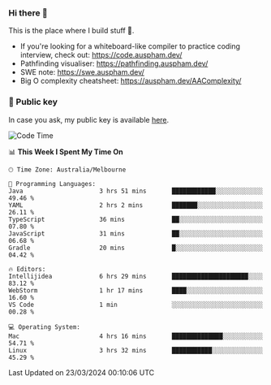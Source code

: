 ### Hi there 👋

This is the place where I build stuff 👀. 

- If you're looking for a whiteboard-like compiler to practice coding interview, check out: https://code.auspham.dev/
- Pathfinding visualiser: https://pathfinding.auspham.dev/
- SWE note: https://swe.auspham.dev/
- Big O complexity cheatsheet: https://auspham.dev/AAComplexity/

### 🔑 Public key

In case you ask, my public key is available [here](https://public.auspham.dev/).

<!--START_SECTION:waka-->
![Code Time](http://img.shields.io/badge/Code%20Time-1%2C229%20hrs%2044%20mins-blue)

📊 **This Week I Spent My Time On** 

```text
🕑︎ Time Zone: Australia/Melbourne

💬 Programming Languages: 
Java                     3 hrs 51 mins       ████████████░░░░░░░░░░░░░   49.46 % 
YAML                     2 hrs 2 mins        ███████░░░░░░░░░░░░░░░░░░   26.11 % 
TypeScript               36 mins             ██░░░░░░░░░░░░░░░░░░░░░░░   07.80 % 
JavaScript               31 mins             ██░░░░░░░░░░░░░░░░░░░░░░░   06.68 % 
Gradle                   20 mins             █░░░░░░░░░░░░░░░░░░░░░░░░   04.42 % 

🔥 Editors: 
Intellijidea             6 hrs 29 mins       █████████████████████░░░░   83.12 % 
WebStorm                 1 hr 17 mins        ████░░░░░░░░░░░░░░░░░░░░░   16.60 % 
VS Code                  1 min               ░░░░░░░░░░░░░░░░░░░░░░░░░   00.28 % 

💻 Operating System: 
Mac                      4 hrs 16 mins       ██████████████░░░░░░░░░░░   54.71 % 
Linux                    3 hrs 32 mins       ███████████░░░░░░░░░░░░░░   45.29 % 
```


 Last Updated on 23/03/2024 00:10:06 UTC
<!--END_SECTION:waka-->

<!--
**rockmanvnx6/rockmanvnx6** is a ✨ _special_ ✨ repository because its `README.md` (this file) appears on your GitHub profile.

Here are some ideas to get you started:

- 🔭 I’m currently working on ...
- 🌱 I’m currently learning ...
- 👯 I’m looking to collaborate on ...
- 🤔 I’m looking for help with ...
- 💬 Ask me about ...
- 📫 How to reach me: ...
- 😄 Pronouns: ...
- ⚡ Fun fact: ...
-->
